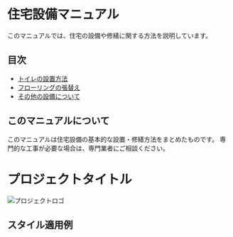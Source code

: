 # 住宅設備マニュアル

このマニュアルでは、住宅の設備や修繕に関する方法を説明しています。

## 目次

- [トイレの設置方法](toilet-installation.html)
- [フローリングの張替え](flooring-replacement.md)
- [その他の設備について](other-equipment.md)

## このマニュアルについて

このマニュアルは住宅設備の基本的な設置・修繕方法をまとめたものです。
専門的な工事が必要な場合は、専門業者にご相談ください。

# プロジェクトタイトル

![プロジェクトロゴ](assets/images/logo.png)

## スタイル適用例

<link rel="stylesheet" href="assets/css/custom.css">
